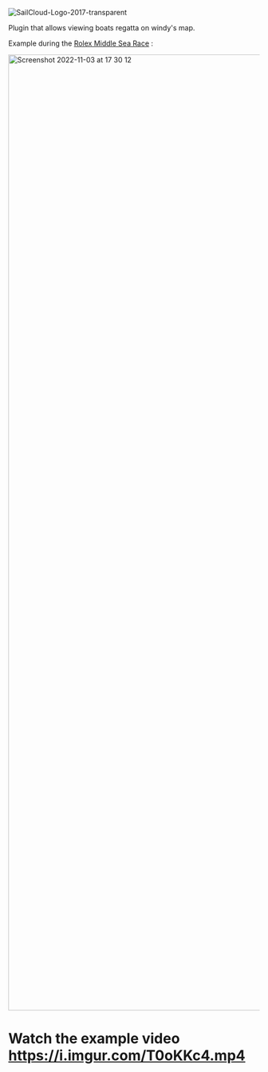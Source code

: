 ![SailCloud-Logo-2017-transparent](https://i.imgur.com/ksMLo8D.png)

Plugin that allows viewing boats regatta on windy's map.

Example during the [Rolex Middle Sea Race](https://www.rolexmiddlesearace.com/) : 

<img width="1912" alt="Screenshot 2022-11-03 at 17 30 12" src="https://user-images.githubusercontent.com/33052668/199778721-c6585243-1780-4879-8148-1c98d9e2dad1.png">

# Watch the example video https://i.imgur.com/T0oKKc4.mp4
